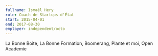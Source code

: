 ```yaml
---
fullname: Ismaël Hery
role: Coach de Startups d'État
start: 2015-04-01
end: 2017-08-30
employer: independent/octo
---
```

La Bonne Boite, La Bonne Formation, Boomerang, Plante et moi, Open Academie

